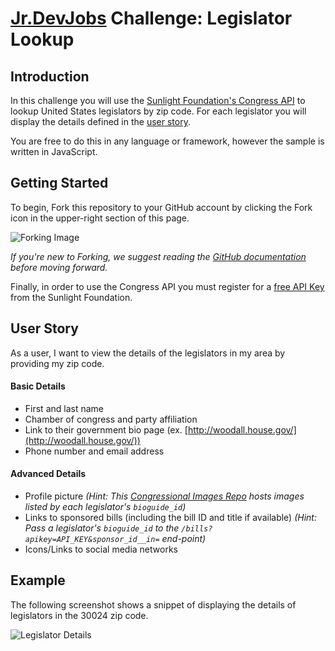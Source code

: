 # [Jr.DevJobs](http://www.jrdevjobs.com) Challenge: Legislator Lookup

## Introduction
In this challenge you will use the [Sunlight Foundation's Congress API](https://sunlightlabs.github.io/congress/) to lookup United States legislators by zip code. For each legislator you will display the details defined in the [user story](#markdown-header-user-story).

You are free to do this in any language or framework, however the sample is written in JavaScript.

## Getting Started
To begin, Fork this repository to your GitHub account by clicking the Fork icon in the upper-right section of this page.

![Forking Image](https://s3-us-west-2.amazonaws.com/jrdevsimages/repos/fork_button.jpg)

*If you're new to Forking, we suggest reading the [GitHub documentation](https://help.github.com/articles/fork-a-repo) before moving forward.*

Finally, in order to use the Congress API you must register for a [free API Key](http://sunlightfoundation.com/api/accounts/register/) from the Sunlight Foundation.

## User Story
As a user, I want to view the details of the legislators in my area by providing my zip code.

#### Basic Details

* First and last name
* Chamber of congress and party affiliation
* Link to their government bio page (ex. [http://woodall.house.gov/](http://woodall.house.gov/))
* Phone number and email address

#### Advanced Details

* Profile picture *(Hint: This [Congressional Images Repo](https://github.com/unitedstates/images) hosts images listed by each legislator's `bioguide_id`)*
* Links to sponsored bills (including the bill ID and title if available) *(Hint: Pass a legislator's `bioguide_id` to the `/bills?apikey=API_KEY&sponsor_id__in=` end-point)*
* Icons/Links to social media networks

## Example
The following screenshot shows a snippet of displaying the details of legislators in the 30024 zip code.

![Legislator Details](https://s3-us-west-2.amazonaws.com/jrdevsimages/repos/legislator_1.png)
